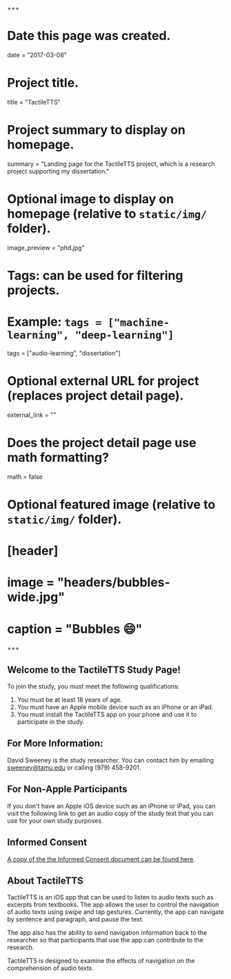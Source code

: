+++
# Date this page was created.
date = "2017-03-08"
# Project title.
title = "TactileTTS"

# Project summary to display on homepage.
summary = "Landing page for the TactileTTS project, which is a research project supporting my dissertation."

# Optional image to display on homepage (relative to `static/img/` folder).
image_preview = "phd.jpg"

# Tags: can be used for filtering projects.
# Example: `tags = ["machine-learning", "deep-learning"]`
tags = ["audio-learning", "dissertation"]

# Optional external URL for project (replaces project detail page).
external_link = ""

# Does the project detail page use math formatting?
math = false

# Optional featured image (relative to `static/img/` folder).
# [header]
# image = "headers/bubbles-wide.jpg"
# caption = "Bubbles :smile:"

+++
## Welcome to the TactileTTS Study Page!

To join the study, you must meet the following qualifications:

1. You must be at least 18 years of age.
2. You must have an Apple mobile device such as an iPhone or an iPad.
3. You must install the TactileTTS app on your phone and use it to participate in the study.

## For More Information:

David Sweeney is the study researcher. You can contact him by emailing [sweeney@tamu.edu](mailto:sweeney@tamu.edu) or calling (979) 458-9201. 

## For Non-Apple Participants

If you don't have an Apple iOS device such as an iPhone or iPad, you can visit the following link to get an audio copy of the study text that you can use for your own study purposes. 

## Informed Consent

[A copy of the the Informed Consent document can be found here](http://people.tamu.edu/~adaptiman/files/TactileTTS_Informed_Consent.pdf).
## About TactileTTS

TactileTTS is an iOS app that can be used to listen to audio texts such as excerpts from textbooks. The app allows the user to control the navigation of audio texts using swipe and tap gestures. Currently, the app can navigate by sentence and paragraph, and pause the text.

The app also has the ability to send navigation information back to the researcher so that participants that use the app can contribute to the research.

TactileTTS is designed to examine the effects of navigation on the comprehension of audio texts.

